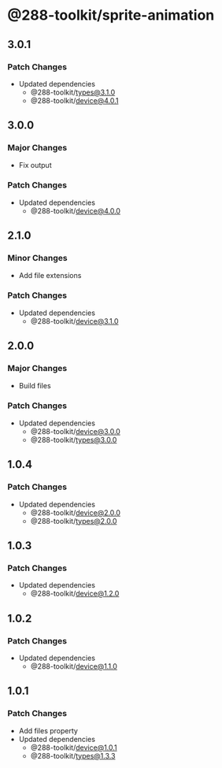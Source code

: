# @288-toolkit/sprite-animation

## 3.0.1

### Patch Changes

- Updated dependencies
  - @288-toolkit/types@3.1.0
  - @288-toolkit/device@4.0.1

## 3.0.0

### Major Changes

- Fix output

### Patch Changes

- Updated dependencies
  - @288-toolkit/device@4.0.0

## 2.1.0

### Minor Changes

- Add file extensions

### Patch Changes

- Updated dependencies
  - @288-toolkit/device@3.1.0

## 2.0.0

### Major Changes

- Build files

### Patch Changes

- Updated dependencies
  - @288-toolkit/device@3.0.0
  - @288-toolkit/types@3.0.0

## 1.0.4

### Patch Changes

- Updated dependencies
  - @288-toolkit/device@2.0.0
  - @288-toolkit/types@2.0.0

## 1.0.3

### Patch Changes

- Updated dependencies
  - @288-toolkit/device@1.2.0

## 1.0.2

### Patch Changes

- Updated dependencies
  - @288-toolkit/device@1.1.0

## 1.0.1

### Patch Changes

- Add files property
- Updated dependencies
  - @288-toolkit/device@1.0.1
  - @288-toolkit/types@1.3.3
